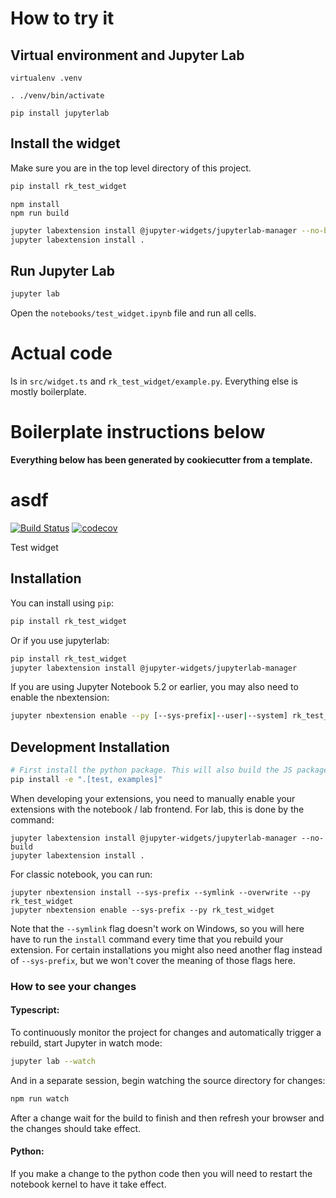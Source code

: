 # How to try it

## Virtual environment and Jupyter Lab


```shell
virtualenv .venv
```

```shell
. ./venv/bin/activate
```

```shell
pip install jupyterlab
```


## Install the widget

Make sure you are in the top level directory of this project.

```bash
pip install rk_test_widget
```

```
npm install
npm run build
```

```bash
jupyter labextension install @jupyter-widgets/jupyterlab-manager --no-build
jupyter labextension install .
```

## Run Jupyter Lab

```bash
jupyter lab
```

Open the `notebooks/test_widget.ipynb` file and run all cells.

# Actual code

Is in `src/widget.ts` and `rk_test_widget/example.py`. Everything else is mostly boilerplate.

# Boilerplate instructions below

**Everything below has been generated by cookiecutter from a template.**

# asdf

[![Build Status](https://travis-ci.org//asdf.svg?branch=master)](https://travis-ci.org//rk_test_widget)
[![codecov](https://codecov.io/gh//asdf/branch/master/graph/badge.svg)](https://codecov.io/gh//asdf)


Test widget

## Installation

You can install using `pip`:

```bash
pip install rk_test_widget
```

Or if you use jupyterlab:

```bash
pip install rk_test_widget
jupyter labextension install @jupyter-widgets/jupyterlab-manager
```

If you are using Jupyter Notebook 5.2 or earlier, you may also need to enable
the nbextension:
```bash
jupyter nbextension enable --py [--sys-prefix|--user|--system] rk_test_widget
```

## Development Installation


```bash
# First install the python package. This will also build the JS packages.
pip install -e ".[test, examples]"
```

When developing your extensions, you need to manually enable your extensions with the
notebook / lab frontend. For lab, this is done by the command:

```
jupyter labextension install @jupyter-widgets/jupyterlab-manager --no-build
jupyter labextension install .
```

For classic notebook, you can run:

```
jupyter nbextension install --sys-prefix --symlink --overwrite --py rk_test_widget
jupyter nbextension enable --sys-prefix --py rk_test_widget
```

Note that the `--symlink` flag doesn't work on Windows, so you will here have to run
the `install` command every time that you rebuild your extension. For certain installations
you might also need another flag instead of `--sys-prefix`, but we won't cover the meaning
of those flags here.

### How to see your changes
#### Typescript:
To continuously monitor the project for changes and automatically trigger a rebuild, start Jupyter in watch mode:
```bash
jupyter lab --watch
```
And in a separate session, begin watching the source directory for changes:
```bash
npm run watch
```

After a change wait for the build to finish and then refresh your browser and the changes should take effect.

#### Python:
If you make a change to the python code then you will need to restart the notebook kernel to have it take effect.
